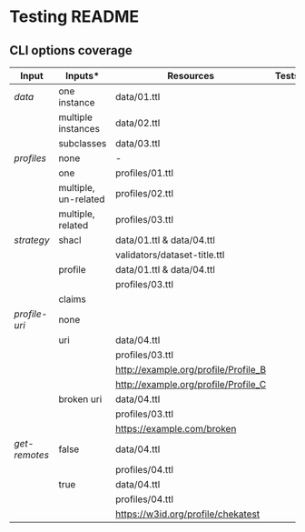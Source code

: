 # Testing README

## CLI options coverage
**Input**       | **Inputs***           | **Resources**                 | **Tests**
---             | ---                   | ---                           | ---
*data*          | one instance          | data/01.ttl                   | &nbsp;
&nbsp;          | multiple instances    | data/02.ttl                   | &nbsp;
&nbsp;          | subclasses            | data/03.ttl                   | &nbsp;
*profiles*      | none                  | -                             | &nbsp; 
&nbsp;          | one                   | profiles/01.ttl               | &nbsp;
&nbsp;          | multiple, un-related  | profiles/02.ttl               | &nbsp;
&nbsp;          | multiple, related     | profiles/03.ttl               | &nbsp;  
*strategy*      | shacl                 | data/01.ttl & data/04.ttl     | &nbsp; 
&nbsp;          | &nbsp;                | validators/dataset-title.ttl  | &nbsp; 
&nbsp;          | profile               | data/01.ttl & data/04.ttl     | &nbsp; 
&nbsp;          | &nbsp;                | profiles/03.ttl               | &nbsp; 
&nbsp;          | claims                | &nbsp;                        | &nbsp; 
*profile-uri*   | none                  | &nbsp;                        | &nbsp; 
&nbsp;          | uri                   | data/04.ttl                   | &nbsp; 
&nbsp;          | &nbsp;                | profiles/03.ttl               | &nbsp; 
&nbsp;          | &nbsp;                | <http://example.org/profile/Profile_B> | &nbsp; 
&nbsp;          | &nbsp;                | <http://example.org/profile/Profile_C> | &nbsp; 
&nbsp;          | broken uri            | data/04.ttl                   | &nbsp; 
&nbsp;          | &nbsp;                | profiles/03.ttl               | &nbsp; 
&nbsp;          | &nbsp;                | <https://example.com/broken>  | &nbsp; 
*get-remotes*   | false                 | data/04.ttl                   | &nbsp; 
&nbsp;          | &nbsp;                | profiles/04.ttl               | &nbsp; 
&nbsp;          | true                  | data/04.ttl                   | &nbsp; 
&nbsp;          | &nbsp;                | profiles/04.ttl               | &nbsp; 
&nbsp;          | &nbsp;                | <https://w3id.org/profile/chekatest> | &nbsp; 




